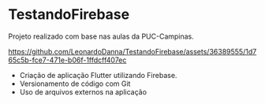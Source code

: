 # TestandoFirebase
Projeto realizado com base nas aulas da PUC-Campinas.



https://github.com/LeonardoDanna/TestandoFirebase/assets/36389555/1d765c5b-fce7-471e-b06f-1ffdcff407ec



- Criação de aplicação Flutter utilizando Firebase.
- Versionamento de código com Git
- Uso de arquivos externos na aplicação
